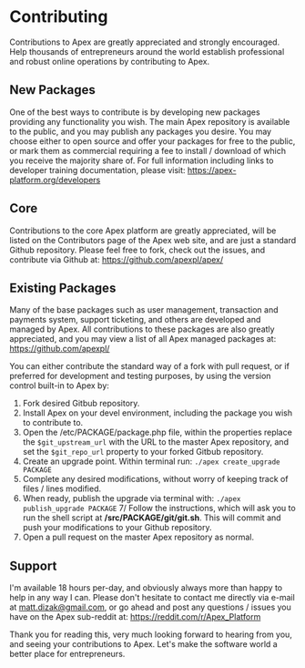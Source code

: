 
# Contributing

Contributions to Apex are greatly appreciated and strongly encouraged.  Help thousands of entrepreneurs around the 
world establish professional and robust online operations by contributing to Apex.


## New Packages

One of the best ways to contribute is by developing new packages providing any functionality you 
wish.  The main Apex repository is available to the public, and you may publish any packages you desire.  You may 
choose either to open source and offer your packages for free to the public, or mark them as commercial requiring a fee to 
install / download of which you receive the majority share of.  For full information including links to developer training 
documentation, please visit:
    https://apex-platform.org/developers


## Core

Contributions to the core Apex platform are greatly appreciated, will be listed on the Contributors page of the Apex 
web site, and are just a standard Github repository.  Please feel free to fork, check out the issues, and contribute via Github at:
    https://github.com/apexpl/apex/


## Existing Packages

Many of the base packages such as user management, transaction and payments system, support ticketing, and others are developed and managed by Apex.  All contributions to 
these packages are also greatly appreciated, and you may view a list of all Apex managed packages at:
    https://github.com/apexpl/

You can either contribute the standard way of a fork with pull request, or if preferred for development and testing purposes, 
by using the version control built-in to Apex by:

1. Fork desired Gitbub repository.
2. Install Apex on your devel environment, including the package you wish to contribute to.
3. Open the /etc/PACKAGE/package.php file, within the properties replace the `$git_upstream_url` with the URL to the master Apex repository, and set the `$git_repo_url` property to your forked Gitbub repository.
4. Create an upgrade point.  Within terminal run:  `./apex create_upgrade PACKAGE`
5. Complete any desired modifications, without worry of keeping track of files / lines modified.
6. When ready, publish the upgrade via terminal with: `./apex publish_upgrade PACKAGE`
7/ Follow the instructions, which will ask you to run the shell script at **/src/PACKAGE/git/git.sh**.  This will commit and push your modifications to your Github repository.
8. Open a pull request on the master Apex repository as normal.


## Support

I'm available 18 hours per-day, and obviously always more than happy to help in any way I can.  Please don't hesitate to contact 
me directly via e-mail at matt.dizak@gmail.com, or go ahead and post any questions / issues you have on the Apex sub-reddit at:
    https://reddit.com/r/Apex_Platform

Thank you for reading this, very much looking forward to hearing from you, and seeing your contributions to Apex.  Let's make the software world a better place for entrepreneurs.


